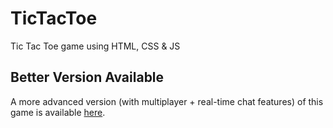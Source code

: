 # TicTacToe
Tic Tac Toe game using HTML, CSS & JS

## Better Version Available
A more advanced version (with multiplayer  + real-time chat features) of this game is available [here](https://github.com/dukebismaya/multiplayer-tic-tac-toe).
